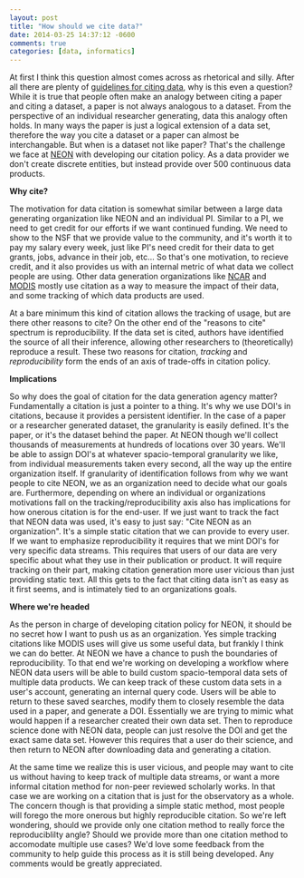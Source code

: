 ```yaml
---
layout: post
title: "How should we cite data?"
date: 2014-03-25 14:37:12 -0600
comments: true
categories: [data, informatics]
---
```


At first I think this question almost comes across as rhetorical and silly.  After all there are plenty of [guidelines for citing data](https://www.datacite.org/whycitedata), why is this even a question?  While it is true that people often make an analogy between citing a paper and citing a dataset, a paper is not always analogous to a dataset.  From the perspective of an individual researcher generating, data this analogy often holds.  In many ways the paper is just a logical extension of a data set, therefore the way you cite a dataset or a paper can almost be interchangable.  But when is a dataset not like paper?  That's the challenge we face at [NEON](http://www.neoninc.org) with developing our citation policy.  As a data provider we don't create discrete entities, but instead provide over 500 continuous data products.
<!--more-->

**Why cite?**

The motivation for data citation is somewhat similar between a large data generating organization like NEON and an individual PI.  Similar to a PI, we need to get credit for our efforts if we want continued funding.  We need to show to the NSF that we provide value to the community, and it's worth it to pay my salary every week, just like PI's need credit for their data to get grants, jobs, advance in their job, etc...  So that's one motivation, to recieve credit, and it also provides us with an internal metric of what data we collect people are using.  Other data generation organizations like [NCAR](http://ncar.ucar.edu/) and [MODIS](http://modis.gsfc.nasa.gov/) mostly use citation as a way to measure the impact of their data, and some tracking of which data products are used.

At a bare minimum this kind of citation allows the tracking of usage, but are there other reasons to cite?  On the other end of the "reasons to cite" spectrum is reproducibility. If the data set is cited, authors have identified the source of all their inference, allowing other researchers to (theoretically) reproduce a result.  These two reasons for citation, *tracking* and *reproducibility* form the ends of an axis of trade-offs in citation policy.

**Implications**

So why does the goal of citation for the data generation agency matter? Fundamentally a citation is just a pointer to a thing.  It's why we use DOI's in citations, because it provides a persistent identifier.  In the case of a paper or a researcher generated dataset, the granularity is easily defined.  It's the paper, or it's the dataset behind the paper.  At NEON though we'll collect thousands of measurements at hundreds of locations over 30 years. We'll be able to assign DOI's at whatever spacio-temporal granularity we like, from individual measurements taken every second, all the way up the entire organization itself.  If granularity of identification follows from why we want people to cite NEON, we as an organization need to decide what our goals are. Furthermore, depending on where an individual or organizations motivations fall on the tracking/reproducibility axis also has implications for how onerous citation is for the end-user.  If we just want to track the fact that NEON data was used, it's easy to just say: "Cite NEON as an organization".  It's a simple static citation that we can provide to every user.  If we want to emphasize reproducibility it requires that we mint DOI's for very specific data streams.  This requires that users of our data are very specific about what they use in their publication or product.  It will require tracking on their part, making citation generation more user vicious than just providing static text. All this gets to the fact that citing data isn't as easy as it first seems, and is intimately tied to an organizations goals.

**Where we're headed**

As the person in charge of developing citation policy for NEON, it should be no secret how I want to push us as an organization.  Yes simple tracking citations like MODIS uses will give us some useful data, but frankly I think we can do better. At NEON we have a chance to push the boundaries of reproducibility.  To that end we're working on developing a workflow where NEON data users will be able to build custom spacio-temporal data sets of multiple data products.  We can keep track of these custom data sets in a user's account, generating an internal query code.  Users will be able to return to these saved searches, modify them to closely resemble the data used in a paper, and generate a DOI.  Essentially we are trying to mimic what would happen if a researcher created their own data set.  Then to reproduce science done with NEON data, people can just resolve the DOI and get the exact same data set.  However this requires that a user do their science, and then return to NEON after downloading data and generating a citation.

At the same time we realize this is user vicious, and people may want to cite us without having to keep track of multiple data streams, or want a more informal citation method for non-peer reviewed scholarly works.  In that case we are working on a citation that is just for the observatory as a whole.  The concern though is that providing a simple static method, most people will forego the more onerous but highly reproducible citation.  So we're left wondering, should we provide only one citation method to really force the reproduciblilty angle? Should we provide more than one citation method to accomodate multiple use cases?  We'd love some feedback from the community to help guide this process as it is still being developed.  Any comments would be greatly appreciated.
